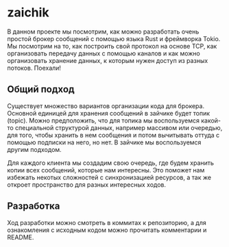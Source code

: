 # zaichik

В данном проекте мы посмотрим, как можно разработать очень простой брокер сообщений с помощью языка Rust и фреймворка Tokio.
Мы посмотрим на то, как построить свой протокол на основе TCP, как организовать передачу данных с помощью каналов
и как можно организовать хранение данных, к которым нужен доступ из разных потоков. Поехали!

## Общий подход
Существует множество вариантов организации кода для брокера. Основной единицей для
хранения сообщений в зайчике будет топик (topic). Можно предположить, что для топика мы воспользуемся какой-то
специальной структурой данных, например массивом или очередью, для того, чтобы хранить в нем сообщения и потом вычитывать
оттуда с помощью подписки на него, но нет. В зайчике мы воспользуемся другим подходом.

Для каждого клиента мы создадим свою очередь, где будем хранить копии всех сообщений, которые нам интересны.
Это поможет нам избежать некотых сложностей с синхронизацией ресурсов, а так же откроет пространство для
разных интересных ходов.


## Разработка
Ход разработки можно смотреть в коммитах к репозиторию, а для ознакомления с исходным кодом можно прочитать комментарии и 
README.